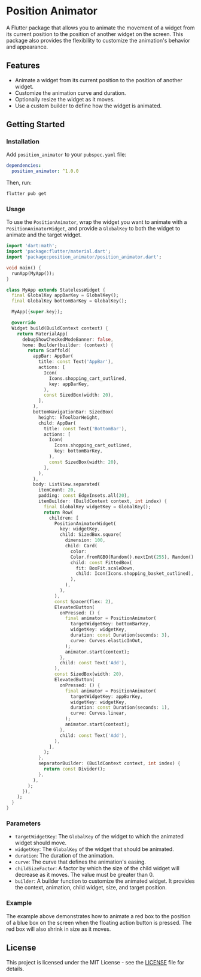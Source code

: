 
# Position Animator

A Flutter package that allows you to animate the movement of a widget from its current position to the position of another widget on the screen. This package also provides the flexibility to customize the animation's behavior and appearance.

## Features

- Animate a widget from its current position to the position of another widget.
- Customize the animation curve and duration.
- Optionally resize the widget as it moves.
- Use a custom builder to define how the widget is animated.

## Getting Started

### Installation

Add `position_animator` to your `pubspec.yaml` file:

```yaml
dependencies:
  position_animator: ^1.0.0
```

Then, run:

```bash
flutter pub get
```

### Usage

To use the `PositionAnimator`, wrap the widget you want to animate with a `PositionAnimatorWidget`, and provide a `GlobalKey` to both the widget to animate and the target widget.

```dart
import 'dart:math';
import 'package:flutter/material.dart';
import 'package:position_animator/position_animator.dart';

void main() {
  runApp(MyApp());
}

class MyApp extends StatelessWidget {
  final GlobalKey appBarKey = GlobalKey();
  final GlobalKey bottomBarKey = GlobalKey();

  MyApp({super.key});

  @override
  Widget build(BuildContext context) {
    return MaterialApp(
      debugShowCheckedModeBanner: false,
      home: Builder(builder: (context) {
        return Scaffold(
          appBar: AppBar(
            title: const Text('AppBar'),
            actions: [
              Icon(
                Icons.shopping_cart_outlined,
                key: appBarKey,
              ),
              const SizedBox(width: 20),
            ],
          ),
          bottomNavigationBar: SizedBox(
            height: kToolbarHeight,
            child: AppBar(
              title: const Text('BottomBar'),
              actions: [
                Icon(
                  Icons.shopping_cart_outlined,
                  key: bottomBarKey,
                ),
                const SizedBox(width: 20),
              ],
            ),
          ),
          body: ListView.separated(
            itemCount: 20,
            padding: const EdgeInsets.all(20),
            itemBuilder: (BuildContext context, int index) {
              final GlobalKey widgetKey = GlobalKey();
              return Row(
                children: [
                  PositionAnimatorWidget(
                    key: widgetKey,
                    child: SizedBox.square(
                      dimension: 100,
                      child: Card(
                        color:
                        Color.fromRGBO(Random().nextInt(255), Random().nextInt(255), Random().nextInt(255), 1),
                        child: const FittedBox(
                          fit: BoxFit.scaleDown,
                          child: Icon(Icons.shopping_basket_outlined),
                        ),
                      ),
                    ),
                  ),
                  const Spacer(flex: 2),
                  ElevatedButton(
                    onPressed: () {
                      final animator = PositionAnimator(
                        targetWidgetKey: bottomBarKey,
                        widgetKey: widgetKey,
                        duration: const Duration(seconds: 3),
                        curve: Curves.elasticInOut,
                      );
                      animator.start(context);
                    },
                    child: const Text('Add'),
                  ),
                  const SizedBox(width: 20),
                  ElevatedButton(
                    onPressed: () {
                      final animator = PositionAnimator(
                        targetWidgetKey: appBarKey,
                        widgetKey: widgetKey,
                        duration: const Duration(seconds: 1),
                        curve: Curves.linear,
                      );
                      animator.start(context);
                    },
                    child: const Text('Add'),
                  ),
                ],
              );
            },
            separatorBuilder: (BuildContext context, int index) {
              return const Divider();
            },
          ),
        );
      }),
    );
  }
}
```

### Parameters

- `targetWidgetKey`: The `GlobalKey` of the widget to which the animated widget should move.
- `widgetKey`: The `GlobalKey` of the widget that should be animated.
- `duration`: The duration of the animation.
- `curve`: The curve that defines the animation's easing.
- `childSizeFactor`: A factor by which the size of the child widget will decrease as it moves. The value must be greater than 0.
- `builder`: A builder function to customize the animated widget. It provides the context, animation, child widget, size, and target position.

### Example

The example above demonstrates how to animate a red box to the position of a blue box on the screen when the floating action button is pressed. The red box will also shrink in size as it moves.

## License

This project is licensed under the MIT License - see the [LICENSE](LICENSE) file for details.
